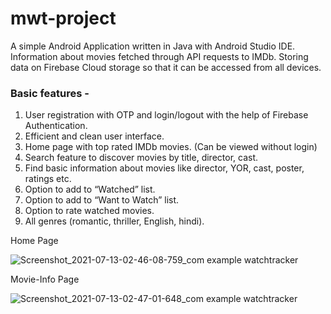 # mwt-project
A simple Android Application written in Java with Android Studio IDE.
Information about movies fetched through API requests to IMDb.
Storing data on Firebase Cloud storage so that it can be accessed from all devices.



### Basic features -

1. User registration with OTP and login/logout with the help of Firebase Authentication.
2. Efficient and clean user interface.
3. Home page with top rated IMDb movies. (Can be viewed without login)
4. Search feature to discover movies by title, director, cast.
5. Find basic information about movies like director, YOR, cast, poster, ratings etc.
6. Option to add to “Watched” list.
7. Option to add to “Want to Watch” list.
8. Option to rate watched movies.
9. All genres (romantic, thriller, English, hindi). 

Home Page

![Screenshot_2021-07-13-02-46-08-759_com example watchtracker](https://user-images.githubusercontent.com/55293445/125357214-f2956f80-e384-11eb-9ba9-92faec32bcd0.jpg)

Movie-Info Page

![Screenshot_2021-07-13-02-47-01-648_com example watchtracker](https://user-images.githubusercontent.com/55293445/125357432-46a05400-e385-11eb-995b-b02fe639dcf7.jpg)


